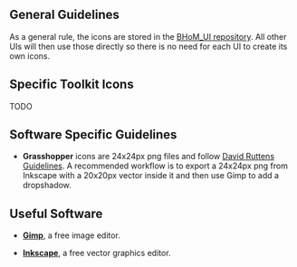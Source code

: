 ## General Guidelines

As a general rule, the icons are stored in the [BHoM_UI repository](https://github.com/BHoM/BHoM_UI). All other UIs will then use those directly so there is no need for each UI to create its own icons.

## Specific Toolkit Icons

TODO


## Software Specific Guidelines

* **Grasshopper** icons are 24x24px png files and follow [David Ruttens Guidelines](http://www.grasshopper3d.com/forum/topics/grasshopper-icons-vector-sourc).
A recommended workflow is to export a 24x24px png from Inkscape with a 20x20px vector inside it and then use Gimp to add a dropshadow. 

## Useful Software

* [**Gimp**](https://www.gimp.org/), a free image editor.

* [**Inkscape**](https://inkscape.org/en/), a free vector graphics editor.